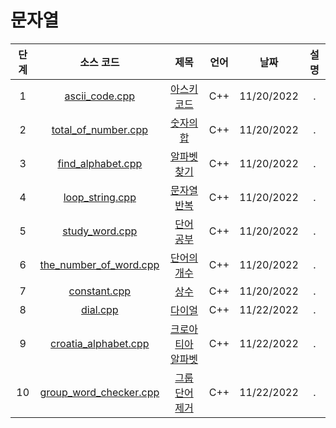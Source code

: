 # 문자열
|단계|소스 코드|제목|언어|날짜|설명|
|:---:|:---:|:---:|:---:|:---:|:---:|
|1|[ascii_code.cpp](./ascii_code.cpp)|[아스키 코드](http://boj.kr/11654)|C++|11/20/2022|.|
|2|[total_of_number.cpp](./total_of_number.cpp)|[숫자의 합](http://boj.kr/11720)|C++|11/20/2022|.|
|3|[find_alphabet.cpp](./find_alphabet.cpp)|[알파벳 찾기](http://boj.kr/10809)|C++|11/20/2022|.|
|4|[loop_string.cpp](./loop_string.cpp)|[문자열 반복](http://boj.kr/2675)|C++|11/20/2022|.|
|5|[study_word.cpp](./study_word.cpp)|[단어 공부](http://boj.kr/1157)|C++|11/20/2022|.|
|6|[the_number_of_word.cpp](./the_number_of_word.cpp)|[단어의 개수](http://boj.kr/1152)|C++|11/20/2022|.|
|7|[constant.cpp](./constant.cpp)|[상수](http://boj.kr/2908)|C++|11/20/2022|.|
|8|[dial.cpp](./dial.cpp)|[다이얼](http://boj.kr/5622)|C++|11/22/2022|.|
|9|[croatia_alphabet.cpp](./croatia_alphabet.cpp)|[크로아티아 알파벳](http://boj.kr/2941)|C++|11/22/2022|.|
|10|[group_word_checker.cpp](./group_word_checker.cpp)|[그룹 단어 제거](http://boj.kr/1316)|C++|11/22/2022|.|
